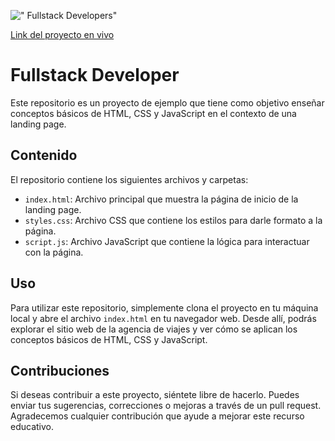 ![" Fullstack Developers"](https://res.cloudinary.com/dh6ipg8bj/image/upload/v1735823980/Screenshot_2025-01-02_101838_m8hees.png)


[Link del proyecto en vivo ](https://generation-chile.github.io/landing-page-example/)
# Fullstack Developer

Este repositorio es un proyecto de ejemplo que tiene como objetivo enseñar conceptos básicos de HTML, CSS y JavaScript en el contexto de una landing page.

## Contenido

El repositorio contiene los siguientes archivos y carpetas:

- `index.html`: Archivo principal que muestra la página de inicio de la landing page.
- `styles.css`: Archivo CSS que contiene los estilos para darle formato a la página.
- `script.js`: Archivo JavaScript que contiene la lógica para interactuar con la página.

## Uso

Para utilizar este repositorio, simplemente clona el proyecto en tu máquina local y abre el archivo `index.html` en tu navegador web. Desde allí, podrás explorar el sitio web de la agencia de viajes y ver cómo se aplican los conceptos básicos de HTML, CSS y JavaScript.

## Contribuciones

Si deseas contribuir a este proyecto, siéntete libre de hacerlo. Puedes enviar tus sugerencias, correcciones o mejoras a través de un pull request. Agradecemos cualquier contribución que ayude a mejorar este recurso educativo.